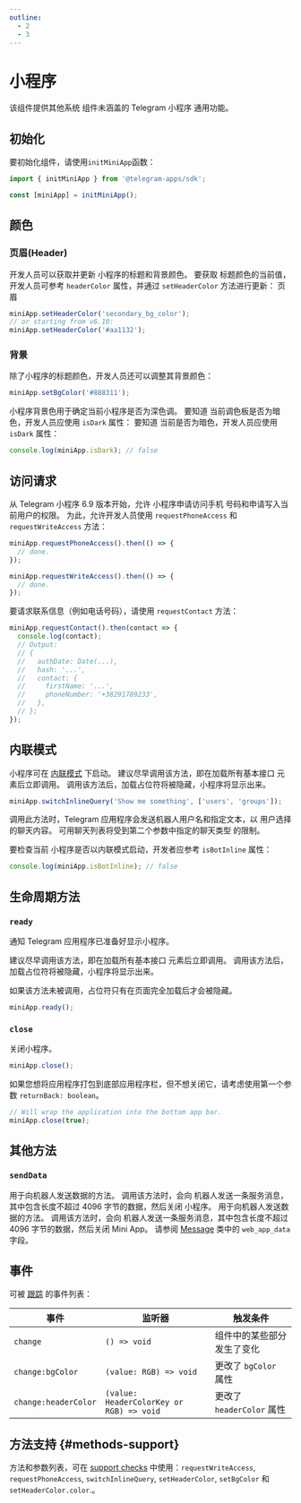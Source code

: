 ```yaml
---
outline:
  - 2
  - 3
---
```


# 小程序

该组件提供其他系统
组件未涵盖的 Telegram 小程序 通用功能。

## 初始化

要初始化组件，请使用`initMiniApp`函数：

```typescript
import { initMiniApp } from '@telegram-apps/sdk';

const [miniApp] = initMiniApp();  
```

## 颜色

### 页眉(Header)

开发人员可以获取并更新 小程序的标题和背景颜色。 要获取
标题颜色的当前值，开发人员可参考 `headerColor` 属性，并通过
`setHeaderColor` 方法进行更新： 页眉

```typescript
miniApp.setHeaderColor('secondary_bg_color');
// or starting from v6.10:
miniApp.setHeaderColor('#aa1132');
```

### 背景

除了小程序的标题颜色，开发人员还可以调整其背景颜色：

```typescript
miniApp.setBgColor('#888311');
```

小程序背景色用于确定当前小程序是否为深色调。 要知道
当前调色板是否为暗色，开发人员应使用 `isDark` 属性： 要知道
当前是否为暗色，开发人员应使用 `isDark` 属性：

```typescript
console.log(miniApp.isDark); // false
```

## 访问请求

从 Telegram 小程序 6.9 版本开始，允许 小程序申请访问手机
号码和申请写入当前用户的权限。  为此，允许开发人员使用
`requestPhoneAccess` 和 `requestWriteAccess` 方法：

```typescript
miniApp.requestPhoneAccess().then(() => {
  // done.
});

miniApp.requestWriteAccess().then(() => {
  // done.
});
```

要请求联系信息（例如电话号码），请使用 `requestContact`
方法：

```typescript
miniApp.requestContact().then(contact => {
  console.log(contact);
  // Output:
  // {
  //   authDate: Date(...),
  //   hash: '...',
  //   contact: {
  //     firstName: '...',
  //     phoneNumber: '+38291789233',
  //   },
  // };
});
```

## 内联模式

小程序可在 [内联模式](https://core.telegram.org/bots/inline) 下启动。  建议尽早调用该方法，即在加载所有基本接口
元素后立即调用。 调用该方法后，加载占位符将被隐藏，小程序将显示出来。

```typescript
miniApp.switchInlineQuery('Show me something', ['users', 'groups']);
```

调用此方法时，Telegram 应用程序会发送机器人用户名和指定文本，以
用户选择的聊天内容。 可用聊天列表将受到第二个参数中指定的聊天类型
的限制。

要检查当前 小程序是否以内联模式启动，开发者应参考
`isBotInline` 属性：

```typescript
console.log(miniApp.isBotInline); // false
```

## 生命周期方法

### `ready`

通知 Telegram 应用程序已准备好显示小程序。

建议尽早调用该方法，即在加载所有基本接口
元素后立即调用。 调用该方法后，加载占位符将被隐藏，小程序将显示出来。

如果该方法未被调用，占位符只有在页面完全加载后才会被隐藏。

```typescript
miniApp.ready();
```

### `close`

关闭小程序。

```typescript
miniApp.close();
```

如果您想将应用程序打包到底部应用程序栏，但不想关闭它，请考虑使用第一个参数 `returnBack: boolean`。

```ts
// Will wrap the application into the bottom app bar.
miniApp.close(true);
```

## 其他方法

### `sendData`

用于向机器人发送数据的方法。 调用该方法时，会向
机器人发送一条服务消息，其中包含长度不超过 4096 字节的数据，然后关闭 小程序。 用于向机器人发送数据的方法。 调用该方法时，会向
机器人发送一条服务消息，其中包含长度不超过 4096 字节的数据，然后关闭 Mini App。 请参阅
[Message](https://core.telegram.org/bots/api#message) 类中的 `web_app_data` 字段。

## 事件

可被 [跟踪](#events) 的事件列表：

| 事件                   | 监听器                                      | 触发条件                 |
| -------------------- | ---------------------------------------- | -------------------- |
| `change`             | `() => void`                             | 组件中的某些部分发生了变化        |
| `change:bgColor`     | `(value: RGB) => void`                   | 更改了 `bgColor` 属性     |
| `change:headerColor` | `(value: HeaderColorKey or RGB) => void` | 更改了 `headerColor` 属性 |

## 方法支持 {#methods-support}

方法和参数列表，可在
[support checks](../components.md#methods-support) 中使用：`requestWriteAccess`, `requestPhoneAccess`,
`switchInlineQuery`, `setHeaderColor`, `setBgColor` 和 `setHeaderColor.color`.。
